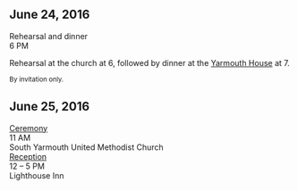 <div class="skinny">
<h2 style="text-align:left;"> June 24, 2016</h2>
<div class="ui feed">
  <div class="event">
    <div class="label">
      <i class="inverted circular teal food icon"></i>
    </div>
    <div class="content">
      <div class="summary">
        Rehearsal and dinner
        <div class="date">6 PM</div>
      </div>
      <div class="extra text">
        <p>Rehearsal at the church at 6, followed by dinner at the <a href="https://goo.gl/maps/GKMZpf2LKgt">Yarmouth House</a> at 7.</p>
        <p><small>By invitation only.</small></p>
      </div>
    </div>
  </div>
</div>

<h2 style="text-align:left;">June 25, 2016</h2>
<div class="ui feed">
  <div class="event">
    <div class="label">
      <i class="inverted circular red heart icon" href="#ceremony"></i>
    </div>
    <div class="content">
      <div class="summary">
        <a href="#ceremony">Ceremony</a>
        <div class="date">11 AM</div>
      </div>
      <div class="extra text">
        South Yarmouth United Methodist Church
      </div>
    </div>
  </div>
  <div class="event">
    <div class="label">
      <i class="inverted circular green users icon" href="#reception"></i>
    </div>
    <div class="content">
      <div class="summary">
        <a href="#reception">Reception</a>
        <div class="date">12 &ndash; 5 PM</div>
      </div>
      <div class="extra text">
        Lighthouse Inn
      </div>
    </div>
  </div>
</div>
</div>

